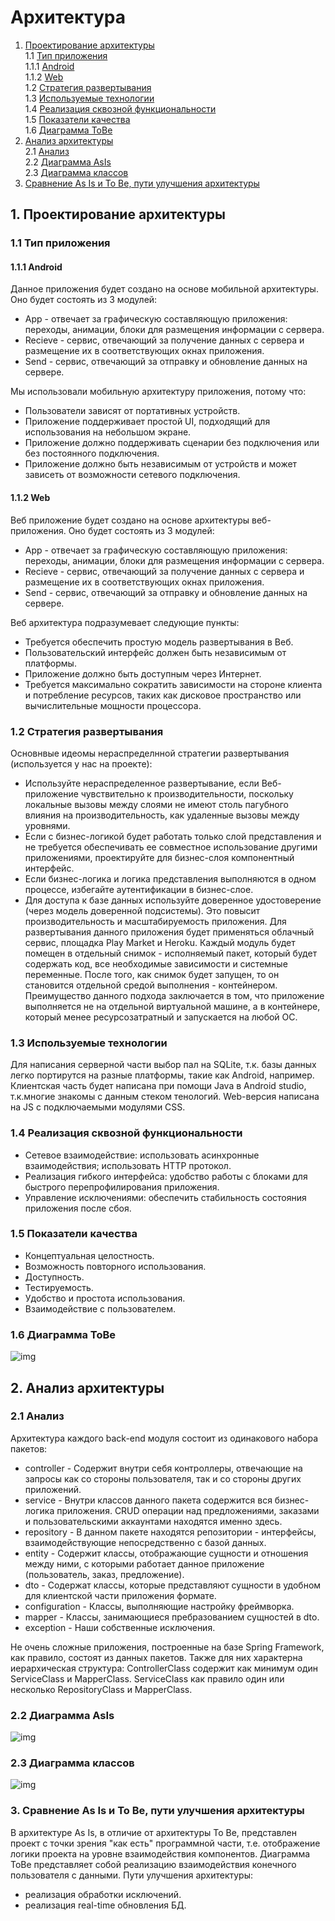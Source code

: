 # Архитектура
1. [Проектирование архитектуры](#1) <br>
  1.1 [Тип приложения](#1.1) <br>
  1.1.1 [Android](#1.1.1)<br>
  1.1.2 [Web](#1.1.2)<br>
  1.2 [Стратегия развертывания](#1.2) <br>
  1.3 [Используемые технологии](#1.3) <br>
  1.4 [Реализация сквозной функциональности](#1.4) <br>
  1.5 [Показатели качества](#1.5) <br>
  1.6 [Диаграмма ToBe](#1.6) <br>
2. [Анализ архитектуры](#2) <br>
  2.1 [Анализ](#2.1) <br>
  2.2 [Диаграмма AsIs](#2.2) <br>
  2.3 [Диаграмма классов](#2.3) <br>
3. [Сравнение As Is и To Be, пути улучшения архитектуры](#3) <br>  


## 1. Проектирование архитектуры <a name="1"></a>
### 1.1 Тип приложения<a name="1.1"></a>
#### 1.1.1 Android<a name="1.1.1"></a>
  Данное приложения будет создано на основе мобильной архитектуры. Оно будет состоять из 3 модулей: <br>
- App - отвечает за графическую составляющую приложения: переходы, анимации, блоки для размещения информации с сервера. 
- Recieve - сервис, отвечающий за получение данных с сервера и размещение их в соответствующих окнах приложения.
- Send - сервис, отвечающий за отправку и обновление данных на сервере.

Мы использовали мобильную архитектуру приложения, потому что:
- Пользователи зависят от портативных устройств.
- Приложение поддерживает простой UI, подходящий для использования на
небольшом экране.
- Приложение должно поддерживать сценарии без подключения или без постоянного
подключения.
- Приложение должно быть независимым от устройств и может зависеть от
возможности сетевого подключения.

#### 1.1.2 Web<a name="1.1.2"></a>

 Веб приложение будет создано на основе архитектуры веб-приложения. Оно будет состоять из 3 модулей: <br>
- App - отвечает за графическую составляющую приложения: переходы, анимации, блоки для размещения информации с сервера. 
- Recieve - сервис, отвечающий за получение данных с сервера и размещение их в соответствующих окнах приложения.
- Send - сервис, отвечающий за отправку и обновление данных на сервере.

Веб архитектура подразумевает следующие пункты:
- Требуется обеспечить простую модель развертывания в Веб.
- Пользовательский интерфейс должен быть независимым от платформы.
- Приложение должно быть доступным через Интернет.
- Требуется максимально сократить зависимости на стороне клиента и потребление
ресурсов, таких как дисковое пространство или вычислительные мощности
процессора.


### 1.2 Стратегия развертывания<a name="1.2"></a>
 Основнвые идеомы нераспределнной стратегии развертывания (используется у нас на проекте):
- Используйте нераспределенное развертывание, если Веб-приложение
чувствительно к производительности, поскольку локальные вызовы между слоями
не имеют столь пагубного влияния на производительность, как удаленные вызовы
между уровнями.
- Если с бизнес-логикой будет работать только слой представления и не требуется
обеспечивать ее совместное использование другими приложениями, проектируйте
для бизнес-слоя компонентный интерфейс.
- Если бизнес-логика и логика представления выполняются в одном процессе,
избегайте аутентификации в бизнес-слое.
- Для доступа к базе данных используйте доверенное удостоверение (через модель
доверенной подсистемы). Это повысит производительность и масштабируемость
приложения.
Для развертывания данного приложения будет применяться облачный сервис, площадка Play Market и Heroku. Каждый модуль будет помещен в отдельный снимок - исполняемый пакет, который будет содержать код, все необходимые зависимости и системные переменные. После того, как снимок будет запущен, то он становится отдельной средой выполнения - контейнером. Преимущество данного подхода заключается в том, что приложение выполняется не на отдельной виртуальной машине, а в контейнере, который менее ресурсозатратный и запускается на любой ОС.
  

### 1.3 Используемые технологии<a name="1.3"></a>
  Для написания серверной части выбор пал на SQLite, т.к. базы данных легко портирутся на разные платформы, такие как Android, например. Клиентская часть будет написана при помощи Java в Android studio, т.к.многие знакомы с данным стеком тенологий. Web-версия написана на JS с подключаемыми модулями CSS.
  
### 1.4 Реализация сквозной функциональности<a name="1.1"></a>
  - Сетевое взаимодействие: использовать асинхронные взаимодействия; использовать HTTP протокол.
  - Реализация гибкого интерфейса: удобство работы с блоками для быстрого перепрофилирования приложения.
  - Управление исключениями: обеспечить стабильность состояния приложения после сбоя.
  
### 1.5 Показатели качества<a name="1.5"></a>
  - Концептуальная целостность.
  - Возможность повторного использования.
  - Доступность.
  - Тестируемость.
  - Удобство и простота использования.
  - Взаимодействие с пользователем.
  
### 1.6 Диаграмма ToBe<a name="1.6"></a>
![img](https://github.com/LazuRR/TIPSY/blob/master/docs/mockups/deploy.jpg)

## 2. Анализ архитектуры<a name="2"></a>

### 2.1 Анализ<a name="2.1"></a>
  Архитектура каждого back-end модуля состоит из одинакового набора пакетов:
  - controller - Содержит внутри себя контроллеры, отвечающие на запросы как со стороны пользователя, так и со стороны других приложений.
  - service - Внутри классов данного пакета содержится вся бизнес-логика приложения. CRUD операции над предложениями, заказами и пользовательскими аккаунтами находятся именно здесь.
  - repository - В данном пакете находятся репозитории - интерфейсы, взаимодействующие непосредственно с базой данных.
  - entity - Содержит классы, отображающие сущности и отношения между ними, с которыми работает данное приложение (пользователь, заказ, предложение).
  - dto - Содержат классы, которые представляют сущности в удобном для клиентской части приложения формате.
  - configuration - Классы, выполняющие настройку фреймворка.
  - mapper - Классы, занимающиеся пребразованием сущностей в dto.
  - exception - Наши собственные исключения.
  
  Не очень сложные приложения, построенные на базе Spring Framework, как правило, состоят из данных пакетов. Также для них характерна иерархическая структура: ControllerClass содержит как минимум один ServiceClass и MapperClass. ServiceClass как правило один или несколько RepositoryClass и MapperClass. 
 
### 2.2 Диаграмма AsIs<a name="2.2"></a>

![img](https://github.com/LazuRR/TIPSY/blob/master/docs/mockups/component.jpg)


### 2.3 Диаграмма классов<a name="2.3"></a>

![img](https://github.com/LazuRR/TIPSY/blob/master/docs/mockups/Class1.jpg)


### 3. Сравнение As Is и To Be, пути улучшения архитектуры<a name="3"></a>
   В архитектуре As Is, в отличие от архитектуры To Be, представлен проект с точки зрения "как есть" программной части, т.е. отображение логики проекта на уровне взаимодействия компонентов. Диаграмма ToBe представляет собой реализацию взаимодействия конечного пользователя с данными. 
     Пути улучшения архитектуры:
  - реализация обработки исключений.
  - реализация real-time обновления БД. 
